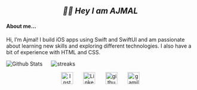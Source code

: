 <h2 align = "center"><i>👋🏻 <b>Hey I am AJMAL</b></i></h2>

#### About me...
Hi, I’m Ajmal! I build iOS apps using Swift and SwiftUI and am passionate about learning new skills and exploring different technologies. I also have a bit of experience with HTML and CSS.


<img alt="Github Stats" src="https://denvercoder1-github-readme-stats.vercel.app/api/?username=ajmalpoovanath&show_icons=true&bg_color=0D1117"/> &#8287;&#8287;&#8287;&#8287;&#8287;<img alt="streaks" src="https://github-readme-streak-stats.herokuapp.com?user=ajmalpoovanath&theme=transparent&hide_border=false&bg_color=0D1117&date_format=M%20j%5B%2C%20Y%5D" />

<p align = "center">
  <a href="https://www.instagram.com/_.ajmal1/"><img width="32px" alt="Instagram" title="Instagram" src="https://cdn-icons-png.flaticon.com/512/174/174855.png"/></a>
  &#8287;&#8287;&#8287;&#8287;&#8287;
  <a href="https://linkedin.com/in/ajmalpoovanath"><img width="32px" alt="Linkedin" title="Linkedin" src="https://cdn-icons-png.flaticon.com/512/145/145807.png"></a>
  &#8287;&#8287;&#8287;&#8287;&#8287;
  <a href="https://github.com/ajmalpoovanath"><img width="32px" alt="github" title="github" src="https://img.icons8.com/color/48/000000/github--v1.png"/></a>
  &#8287;&#8287;&#8287;&#8287;&#8287;
  <a href="mailto:ajmal.poovanath@gmail.com"><img width="32px" alt="gamil" title="gamil" src="https://upload.wikimedia.org/wikipedia/commons/7/7e/Gmail_icon_%282020%29.svg"></a>
</p>


